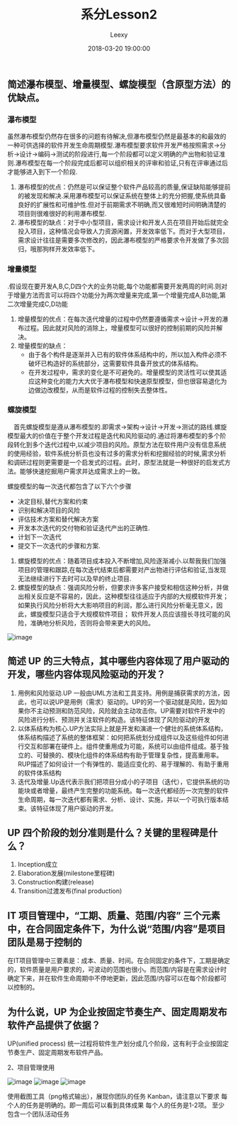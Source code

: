 ﻿---
layout:     post
title:      "系分Lesson2"
date:       2018-03-20 19:00:00
author:     "Leexy"
categories: 系分
tags:
    - 系统分析与设计
    - 软件生命周期模型
  
---

## 简述瀑布模型、增量模型、螺旋模型（含原型方法）的优缺点。
### 瀑布模型
虽然瀑布模型仍然存在很多的问题有待解决,但瀑布模型仍然是最基本的和最效的一种可供选择的软件开发生命周期模型.瀑布模型要求软件开发严格按照需求->分析->设计->编码->测试的阶段进行,每一个阶段都可以定义明确的产出物和验证准则.瀑布模型在每一个阶段完成后都可以组织相关的评审和验证,只有在评审通过后才能够进入到下一个阶段.

1. 瀑布模型的优点：仍然是可以保证整个软件产品较高的质量,保证缺陷能够提前的被发现和解决.采用瀑布模型可以保证系统在整体上的充分把握,使系统具备良好的扩展性和可维护性.但对于前期需求不明确,而又很难短时间明确清楚的项目则很难很好的利用瀑布模型.
2. 瀑布模型的缺点：对于中小型项目，需求设计和开发人员在项目开始后就完全投入项目，这种情况会导致人力资源闲置，开发效率低下。而对于大型项目，需求设计往往是需要多次修改的，因此瀑布模型的严格要求令开发做了多次回归，哦那狗样开发效率低下。

### 增量模型
.假设现在要开发A,B,C,D四个大的业务功能,每个功能都需要开发两周的时间.则对于增量方法而言可以将四个功能分为两次增量来完成,第一个增量完成A,B功能,第二次增量完成C,D功能

1. 增量模型的优点：在每次迭代增量的过程中仍然要遵循需求->设计->开发的瀑布过程。因此就对风险的消除上，增量模型可以很好的控制前期的风险并解决。
2. 增量模型的缺点：
   - 由于各个构件是逐渐并入已有的软件体系结构中的，所以加入构件必须不破坏已构造好的系统部分，这需要软件具备开放式的体系结构。
   - 在开发过程中，需求的变化是不可避免的。增量模型的灵活性可以使其适应这种变化的能力大大优于瀑布模型和快速原型模型，但也很容易退化为边做边改模型，从而是软件过程的控制失去整体性。

### 螺旋模型
　首先螺旋模型是遵从瀑布模型的.即需求->架构->设计->开发->测试的路线.螺旋模型最大的价值在于整个开发过程是迭代和风险驱动的.通过将瀑布模型的多个阶段转化到多个迭代过程中,以减少项目的风险。原型方法在软件用户没有信息系统的使用经验，软件系统分析员也没有过多的需求分析和挖掘经验的时候,需求分析和调研过程则更需要是一个启发式的过程。此时，原型法就是一种很好的启发式方法。能够快速挖掘用户需求并达成需求上的一致。

螺旋模型的每一次迭代都包含了以下六个步骤
- 决定目标,替代方案和约束
- 识别和解决项目的风险
- 评估技术方案和替代解决方案
- 开发本次迭代的交付物和验证迭代产出的正确性.
- 计划下一次迭代
- 提交下一次迭代的步骤和方案.


1. 螺旋模型的优点：随着项目成本投入不断增加,风险逐渐减小.以帮我我们加强项目的管理和跟踪,在每次迭代结束后都需要对产出物进行评估和验证,当发现无法继续进行下去时可以及早的终止项目.
2. 螺旋模型的缺点：强调风险分析，但要求许多客户接受和相信这种分析，并做出相关反应是不容易的，因此，这种模型往往适应于内部的大规模软件开发；如果执行风险分析将大大影响项目的利润，那么进行风险分析毫无意义，因此，螺旋模型只适合于大规模软件项目； 软件开发人员应该擅长寻找可能的风险，准确地分析风险，否则将会带来更大的风险。

![image](http://www.51testing.com/ddimg/uploadimg/20070131/1330260.jpg)


## 简述 UP 的三大特点，其中哪些内容体现了用户驱动的开发，哪些内容体现风险驱动的开发？
1. 用例和风险驱动.UP 一般由UML方法和工具支持。用例是捕获需求的方法，因此，也可以说UP是用例（需求）驱动的。UP的另一个驱动就是风险，因为如果你不主动预测和防范风险，风险就会主动攻击你。UP需要对软件开发中的风险进行分析、预测并关注软件的构造。该特征体现了风险驱动的开发
2. 以体系结构为核心.UP方法实际上就是开发和演进一个健壮的系统体系结构，体系结构描述了系统的整体框架：如何把系统划分成组件以及这些组件如何进行交互和部署在硬件上。组件使重用成为可能，系统可以由组件组成。基于独立的、可替换的、模块化组件的体系结构有助于管理复杂性，提高重用率。RUP描述了如何设计一个有弹性的、能适应变化的、易于理解的、有助于重用的软件体系结构
3. 迭代及增量.Up迭代表示我们把项目分成小的子项目（迭代），它提供系统的功能块或者增量，最终产生完整的功能系统。每一次迭代都经历一次完整的软件生命周期，每一次迭代都有需求、分析、设计、实施，并以一个可执行版本结束。该特征体现了用户驱动的开发。

## UP 四个阶段的划分准则是什么？关键的里程碑是什么？
1. Inception成立
2. Elaboration发展(milestone里程碑)
3. Construction构建(release)
4. Transition过渡发布(final production)

## IT 项目管理中，“工期、质量、范围/内容” 三个元素中，在合同固定条件下，为什么说“范围/内容”是项目团队是易于控制的

在IT项目管理中三要素是：成本、质量、时间。在合同固定的条件下，工期是确定的，软件质量是用户要求的，可波动的范围也很小。而范围/内容是在需求设计时确定下来，并在软件生命周期中不停地更新，因此范围/内容可以在每个阶段都可以控制的。

## 为什么说，UP 为企业按固定节奏生产、固定周期发布软件产品提供了依据？

UP(unified process) 统一过程将软件生产划分成几个阶段，这有利于企业按固定节奏生产、固定周期发布软件产品。

2、项目管理使用

![image](https://wx2.sinaimg.cn/mw690/c9a836d8ly1fplwscai4rj20qe0exgmd.jpg)
![image](https://wx2.sinaimg.cn/mw690/c9a836d8ly1fplwsc2ctdj20qd0agjrj.jpg)
![image](https://wx3.sinaimg.cn/mw690/c9a836d8ly1fplwscdwe2j20zc0gndgo.jpg)

使用截图工具（png格式输出），展现你团队的任务 Kanban，请注意以下要求
每个人的任务是明确的。即一周后可以看到具体成果
每个人的任务是1-2项。
至少包含一个团队活动任务

